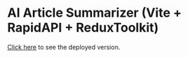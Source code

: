 # AI Article Summarizer (Vite + RapidAPI + ReduxToolkit)

[Click here](https://sweet-youtiao-f2902e.netlify.app/) to see the deployed version.

